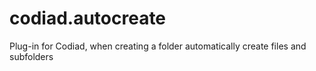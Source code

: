 # codiad.autocreate
Plug-in for Codiad, when creating a folder automatically create files and subfolders
